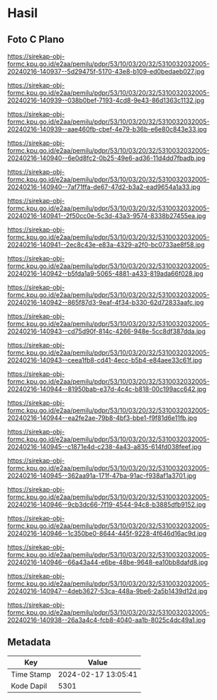 # Hasil

## Foto C Plano

https://sirekap-obj-formc.kpu.go.id/e2aa/pemilu/pdpr/53/10/03/20/32/5310032032005-20240216-140937--5d29475f-5170-43e8-b109-ed0bedaeb027.jpg

https://sirekap-obj-formc.kpu.go.id/e2aa/pemilu/pdpr/53/10/03/20/32/5310032032005-20240216-140939--038b0bef-7193-4cd8-9e43-86d1363c1132.jpg

https://sirekap-obj-formc.kpu.go.id/e2aa/pemilu/pdpr/53/10/03/20/32/5310032032005-20240216-140939--aae460fb-cbef-4e79-b36b-e6e80c843e33.jpg

https://sirekap-obj-formc.kpu.go.id/e2aa/pemilu/pdpr/53/10/03/20/32/5310032032005-20240216-140940--6e0d8fc2-0b25-49e6-ad36-11d4dd7fbadb.jpg

https://sirekap-obj-formc.kpu.go.id/e2aa/pemilu/pdpr/53/10/03/20/32/5310032032005-20240216-140940--7af71ffa-de67-47d2-b3a2-ead9654a1a33.jpg

https://sirekap-obj-formc.kpu.go.id/e2aa/pemilu/pdpr/53/10/03/20/32/5310032032005-20240216-140941--2f50cc0e-5c3d-43a3-9574-8338b27455ea.jpg

https://sirekap-obj-formc.kpu.go.id/e2aa/pemilu/pdpr/53/10/03/20/32/5310032032005-20240216-140941--2ec8c43e-e83a-4329-a2f0-bc0733ae8f58.jpg

https://sirekap-obj-formc.kpu.go.id/e2aa/pemilu/pdpr/53/10/03/20/32/5310032032005-20240216-140942--b5fda1a9-5065-4881-a433-819ada66f028.jpg

https://sirekap-obj-formc.kpu.go.id/e2aa/pemilu/pdpr/53/10/03/20/32/5310032032005-20240216-140942--865f87d3-9eaf-4f34-b330-62d72833aafc.jpg

https://sirekap-obj-formc.kpu.go.id/e2aa/pemilu/pdpr/53/10/03/20/32/5310032032005-20240216-140943--cd75d90f-814c-4266-948e-5cc8df387dda.jpg

https://sirekap-obj-formc.kpu.go.id/e2aa/pemilu/pdpr/53/10/03/20/32/5310032032005-20240216-140943--ceea1fb8-cd41-4ecc-b5b4-e84aee33c61f.jpg

https://sirekap-obj-formc.kpu.go.id/e2aa/pemilu/pdpr/53/10/03/20/32/5310032032005-20240216-140944--81950bab-e37d-4c4c-b818-00c199acc642.jpg

https://sirekap-obj-formc.kpu.go.id/e2aa/pemilu/pdpr/53/10/03/20/32/5310032032005-20240216-140944--ea2fe2ae-79b8-4bf3-bbe1-f9f81d6e11fb.jpg

https://sirekap-obj-formc.kpu.go.id/e2aa/pemilu/pdpr/53/10/03/20/32/5310032032005-20240216-140945--c1871e4d-c238-4a43-a835-614fd038feef.jpg

https://sirekap-obj-formc.kpu.go.id/e2aa/pemilu/pdpr/53/10/03/20/32/5310032032005-20240216-140945--362aa91a-171f-47ba-91ac-f938af1a3701.jpg

https://sirekap-obj-formc.kpu.go.id/e2aa/pemilu/pdpr/53/10/03/20/32/5310032032005-20240216-140946--9cb3dc66-7f19-4544-94c8-b3885dfb9152.jpg

https://sirekap-obj-formc.kpu.go.id/e2aa/pemilu/pdpr/53/10/03/20/32/5310032032005-20240216-140946--1c350be0-8644-445f-9228-4f646d16ac9d.jpg

https://sirekap-obj-formc.kpu.go.id/e2aa/pemilu/pdpr/53/10/03/20/32/5310032032005-20240216-140946--66a43a44-e6be-48be-9648-ea10bb8dafd8.jpg

https://sirekap-obj-formc.kpu.go.id/e2aa/pemilu/pdpr/53/10/03/20/32/5310032032005-20240216-140947--4deb3627-53ca-448a-9be6-2a5b1439d12d.jpg

https://sirekap-obj-formc.kpu.go.id/e2aa/pemilu/pdpr/53/10/03/20/32/5310032032005-20240216-140938--26a3a4c4-fcb8-4040-aa1b-8025c4dc49a1.jpg


## Metadata

| Key        | Value               |
| ---------- | ------------------- |
| Time Stamp | 2024-02-17 13:05:41 |
| Kode Dapil | 5301                |



